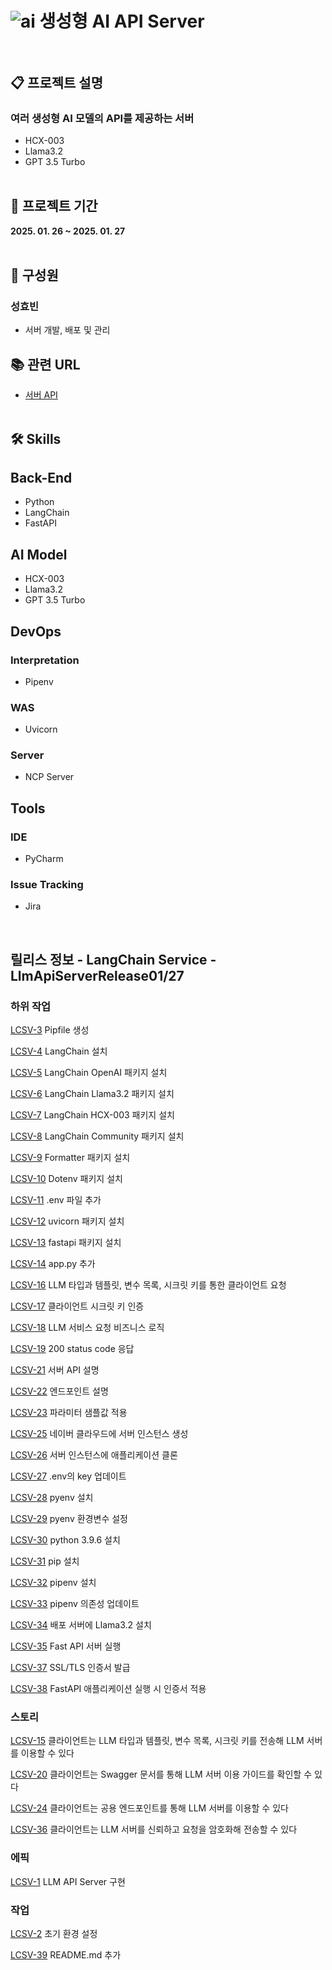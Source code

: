 # ![ai](https://github.com/user-attachments/assets/0183c7fc-c7a7-479b-8108-4c68de3dffa7) 생성형 AI API Server<br><br>

## 📋 프로젝트 설명

### 여러 생성형 AI 모델의 API를 제공하는 서버
- HCX-003
- Llama3.2
- GPT 3.5 Turbo
  <br><br>

## 📅 프로젝트 기간
<b>2025. 01. 26 ~ 2025. 01. 27</b>
<br><br>

## 👫 구성원

### 성효빈
- 서버 개발, 배포 및 관리
  <br>

## 📚 관련 URL
- [서버 API](https://hyobin-llm.duckdns.org/docs)
  <br><br>

## 🛠️ Skills

## Back-End
- Python
- LangChain
- FastAPI
  <br>

## AI Model
- HCX-003
- Llama3.2
- GPT 3.5 Turbo

## DevOps

### Interpretation
- Pipenv

### WAS
- Uvicorn

### Server
- NCP Server
  <br>

## Tools

### IDE
- PyCharm

### Issue Tracking
- Jira

<br>

## 릴리스 정보 - LangChain Service - LlmApiServerRelease01/27

### 하위 작업

[LCSV-3](https://langchain.atlassian.net/browse/LCSV-3) Pipfile 생성

[LCSV-4](https://langchain.atlassian.net/browse/LCSV-4) LangChain 설치

[LCSV-5](https://langchain.atlassian.net/browse/LCSV-5) LangChain OpenAI 패키지 설치

[LCSV-6](https://langchain.atlassian.net/browse/LCSV-6) LangChain Llama3.2 패키지 설치

[LCSV-7](https://langchain.atlassian.net/browse/LCSV-7) LangChain HCX-003 패키지 설치

[LCSV-8](https://langchain.atlassian.net/browse/LCSV-8) LangChain Community 패키지 설치

[LCSV-9](https://langchain.atlassian.net/browse/LCSV-9) Formatter 패키지 설치

[LCSV-10](https://langchain.atlassian.net/browse/LCSV-10) Dotenv 패키지 설치

[LCSV-11](https://langchain.atlassian.net/browse/LCSV-11) .env 파일 추가

[LCSV-12](https://langchain.atlassian.net/browse/LCSV-12) uvicorn 패키지 설치

[LCSV-13](https://langchain.atlassian.net/browse/LCSV-13) fastapi 패키지 설치

[LCSV-14](https://langchain.atlassian.net/browse/LCSV-14) app.py 추가

[LCSV-16](https://langchain.atlassian.net/browse/LCSV-16) LLM 타입과 템플릿, 변수 목록, 시크릿 키를 통한 클라이언트 요청

[LCSV-17](https://langchain.atlassian.net/browse/LCSV-17) 클라이언트 시크릿 키 인증

[LCSV-18](https://langchain.atlassian.net/browse/LCSV-18) LLM 서비스 요청 비즈니스 로직

[LCSV-19](https://langchain.atlassian.net/browse/LCSV-19) 200 status code 응답

[LCSV-21](https://langchain.atlassian.net/browse/LCSV-21) 서버 API 설명

[LCSV-22](https://langchain.atlassian.net/browse/LCSV-22) 엔드포인트 설명

[LCSV-23](https://langchain.atlassian.net/browse/LCSV-23) 파라미터 샘플값 적용

[LCSV-25](https://langchain.atlassian.net/browse/LCSV-25) 네이버 클라우드에 서버 인스턴스 생성

[LCSV-26](https://langchain.atlassian.net/browse/LCSV-26) 서버 인스턴스에 애플리케이션 클론

[LCSV-27](https://langchain.atlassian.net/browse/LCSV-27) .env의 key 업데이트

[LCSV-28](https://langchain.atlassian.net/browse/LCSV-28) pyenv 설치

[LCSV-29](https://langchain.atlassian.net/browse/LCSV-29) pyenv 환경변수 설정

[LCSV-30](https://langchain.atlassian.net/browse/LCSV-30) python 3.9.6 설치

[LCSV-31](https://langchain.atlassian.net/browse/LCSV-31) pip 설치

[LCSV-32](https://langchain.atlassian.net/browse/LCSV-32) pipenv 설치

[LCSV-33](https://langchain.atlassian.net/browse/LCSV-33) pipenv 의존성 업데이트

[LCSV-34](https://langchain.atlassian.net/browse/LCSV-34) 배포 서버에 Llama3.2 설치

[LCSV-35](https://langchain.atlassian.net/browse/LCSV-35) Fast API 서버 실행

[LCSV-37](https://langchain.atlassian.net/browse/LCSV-37) SSL/TLS 인증서 발급

[LCSV-38](https://langchain.atlassian.net/browse/LCSV-38) FastAPI 애플리케이션 실행 시 인증서 적용

### 스토리

[LCSV-15](https://langchain.atlassian.net/browse/LCSV-15) 클라이언트는 LLM 타입과 템플릿, 변수 목록, 시크릿 키를 전송해 LLM 서버를 이용할 수 있다

[LCSV-20](https://langchain.atlassian.net/browse/LCSV-20) 클라이언트는 Swagger 문서를 통해 LLM 서버 이용 가이드를 확인할 수 있다

[LCSV-24](https://langchain.atlassian.net/browse/LCSV-24) 클라이언트는 공용 엔드포인트를 통해 LLM 서버를 이용할 수 있다

[LCSV-36](https://langchain.atlassian.net/browse/LCSV-36) 클라이언트는 LLM 서버를 신뢰하고 요청을 암호화해 전송할 수 있다

### 에픽

[LCSV-1](https://langchain.atlassian.net/browse/LCSV-1) LLM API Server 구현

### 작업

[LCSV-2](https://langchain.atlassian.net/browse/LCSV-2) 초기 환경 설정

[LCSV-39](https://langchain.atlassian.net/browse/LCSV-39) README.md 추가
